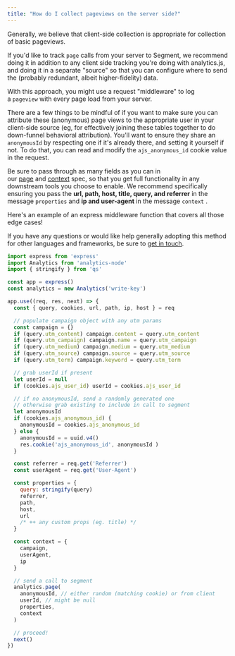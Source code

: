 ```yaml
---
title: "How do I collect pageviews on the server side?"
---
```


Generally, we believe that client-side collection is appropriate for collection of basic pageviews.

If you'd like to track `page` calls from your server to Segment, we recommend doing it in addition to any client side tracking you're doing with analytics.js, and doing it in a separate "source" so that you can configure where to send the (probably redundant, albeit higher-fidelity) data.

With this approach, you might use a request "middleware" to log a `pageview` with every page load from your server.

There are a few things to be mindful of if you want to make sure you can attribute these (anonymous) page views to the appropriate user in your client-side source (eg, for effectively joining these tables together to do down-funnel behavioral attribution). You'll want to ensure they share an `anonymousId` by respecting one if it's already there, and setting it yourself if not. To do that, you can read and modify the `ajs_anonymous_id` cookie value in the request.

Be sure to pass through as many fields as you can in our [page](https://segment.com/docs/spec/page/) and [context](https://segment.com/docs/spec/common/) spec, so that you get full functionality in any downstream tools you choose to enable. We recommend specifically ensuring you pass the **url, path, host, title, query, and referrer** in the message `properties` and **ip and user-agent** in the message `context` .

Here's an example of an express middleware function that covers all those edge cases!

If you have any questions or would like help generally adopting this method for other languages and frameworks, be sure to [get in touch](https://segment.com/help/contact/).

```js
import express from 'express'
import Analytics from 'analytics-node'
import { stringify } from 'qs'

const app = express()
const analytics = new Analytics('write-key')

app.use((req, res, next) => {
  const { query, cookies, url, path, ip, host } = req

  // populate campaign object with any utm params
  const campaign = {}
  if (query.utm_content) campaign.content = query.utm_content
  if (query.utm_campaign) campaign.name = query.utm_campaign
  if (query.utm_medium) campaign.medium = query.utm_medium
  if (query.utm_source) campaign.source = query.utm_source
  if (query.utm_term) campaign.keyword = query.utm_term

  // grab userId if present
  let userId = null
  if (cookies.ajs_user_id) userId = cookies.ajs_user_id

  // if no anonymousId, send a randomly generated one
  // otherwise grab existing to include in call to segment
  let anonymousId
  if (cookies.ajs_anonymous_id) {
    anonymousId = cookies.ajs_anonymous_id
  } else {
    anonymousId = = uuid.v4()
    res.cookie('ajs_anonymous_id', anonymousId )
  }

  const referrer = req.get('Referrer')
  const userAgent = req.get('User-Agent')

  const properties = {
    query: stringify(query)
    referrer,
    path,
    host,
    url
    /* ++ any custom props (eg. title) */
  }

  const context = {
    campaign,
    userAgent,
    ip
  }

  // send a call to segment
  analytics.page(
    anonymousId, // either random (matching cookie) or from client
    userId, // might be null
    properties,
    context
  )

  // proceed!
  next()
})
```
